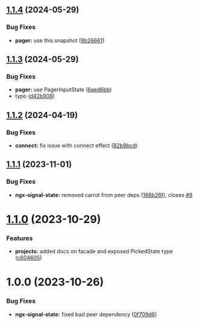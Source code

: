 ## [1.1.4](https://github.com/simplifiedcourses/ngx-signal-state/compare/v1.1.3...v1.1.4) (2024-05-29)


### Bug Fixes

* **pager:** use this.snapshot ([9b26661](https://github.com/simplifiedcourses/ngx-signal-state/commit/9b2666114f87452c8024f6c57216fe363bc2667f))

## [1.1.3](https://github.com/simplifiedcourses/ngx-signal-state/compare/v1.1.2...v1.1.3) (2024-05-29)


### Bug Fixes

* **pager:** use PagerInputState ([6aed6bb](https://github.com/simplifiedcourses/ngx-signal-state/commit/6aed6bbc7bc58246e56a770f22269746427c4078))
* typo ([d42b908](https://github.com/simplifiedcourses/ngx-signal-state/commit/d42b908948d803f5edff9b79a28e3108aad834bf))

## [1.1.2](https://github.com/simplifiedcourses/ngx-signal-state/compare/v1.1.1...v1.1.2) (2024-04-19)


### Bug Fixes

* **connect:** fix issue with connect effect ([82b9bcd](https://github.com/simplifiedcourses/ngx-signal-state/commit/82b9bcdc3162b63988159993b57595e805969a99))

## [1.1.1](https://github.com/simplifiedcourses/ngx-signal-state/compare/v1.1.0...v1.1.1) (2023-11-01)


### Bug Fixes

* **ngx-signal-state:** removed carrot from peer deps ([168b26f](https://github.com/simplifiedcourses/ngx-signal-state/commit/168b26f11b15dbb6d8f2800d252057b07c59c2a5)), closes [#9](https://github.com/simplifiedcourses/ngx-signal-state/issues/9)

# [1.1.0](https://github.com/simplifiedcourses/ngx-signal-state/compare/v1.0.0...v1.1.0) (2023-10-29)


### Features

* **projects:** added docs on facade and exposed PickedState type ([c604605](https://github.com/simplifiedcourses/ngx-signal-state/commit/c6046050eb4ec687e32036d435bb673601da9261))

# 1.0.0 (2023-10-26)


### Bug Fixes

* **ngx-signal-state:** fixed bad peer dependency ([0f709d6](https://github.com/simplifiedcourses/ngx-signal-state/commit/0f709d62acf456aa1540bfcfdff607393be260df))
